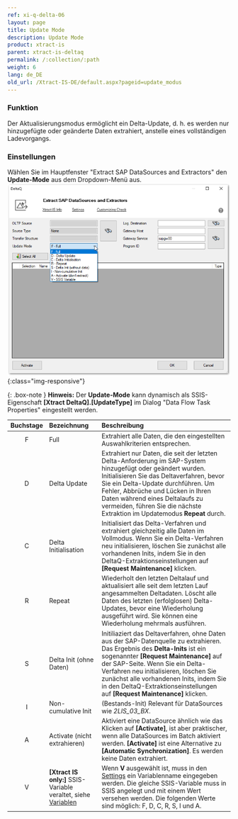 ```yaml
---
ref: xi-q-delta-06
layout: page
title: Update Mode
description: Update Mode
product: xtract-is
parent: xtract-is-deltaq
permalink: /:collection/:path
weight: 6
lang: de_DE
old_url: /Xtract-IS-DE/default.aspx?pageid=update_modus
---
```

### Funktion
Der Aktualisierungsmodus ermöglicht ein Delta-Update, d. h. es werden nur hinzugefügte oder geänderte Daten extrahiert, anstelle eines vollständigen Ladevorgangs.

### Einstellungen

Wählen Sie im Hauptfenster "Extract SAP DataSources and Extractors" den **Update-Mode** aus dem Dropdown-Menü aus.
![Update-Mode2](/img/content/deltaq-extraction-seetings.png ){:class="img-responsive"}

{: .box-note } 
**Hinweis:** Der **Update-Mode** kann dynamisch als SSIS-Eigenschaft **[Xtract DeltaQ].[UpdateType]** im Dialog "Data Flow Task Properties" eingestellt werden.


| Buchstage | Bezeichnung | Beschreibung |
| :------: |:--- | :--- |
| F | Full | Extrahiert alle Daten, die den eingestellten Auswahlkriterien entsprechen.
| D | Delta Update | Extrahiert nur Daten, die seit der letzten Delta-Anforderung im SAP-System hinzugefügt oder geändert wurden. Initialisieren Sie das Deltaverfahren, bevor Sie ein Delta-Update durchführen. Um Fehler, Abbrüche und Lücken in Ihren Daten während eines Deltalaufs zu vermeiden, führen Sie die nächste Extraktion im Updatemodus **Repeat** durch. |
| C | Delta Initialisation | Initialisiert das Delta-Verfahren und extrahiert gleichzeitig alle Daten im Vollmodus. Wenn Sie ein Delta-Verfahren neu initialisieren, löschen Sie zunächst alle vorhandenen Inits, indem Sie in den DeltaQ-Extraktionseinstellungen auf **[Request Maintenance]** klicken.
| R | Repeat | Wiederholt den letzten Deltalauf und aktualisiert alle seit dem letzten Lauf angesammelten Deltadaten. Löscht alle Daten des letzten (erfolglosen) Delta-Updates, bevor eine Wiederholung ausgeführt wird. Sie können eine Wiederholung mehrmals ausführen.
| S | Delta Init (ohne Daten) | Initiliaziert das Deltaverfahren, ohne Daten aus der SAP-Datenquelle zu extrahieren. Das Ergebnis des **Delta-Inits** ist ein sogenannter **[Request Maintenance]** auf der SAP-Seite. Wenn Sie ein Delta-Verfahren neu initialisieren, löschen Sie zunächst alle vorhandenen Inits, indem Sie in den DeltaQ-Extraktionseinstellungen auf **[Request Maintenance]** klicken.
| I | Non-cumulative Init | (Bestands-Init) Relevant für DataSources wie *2LIS_03_BX*.  |
| A | Activate (nicht extrahieren) | Aktiviert eine DataSource ähnlich wie das Klicken auf **[Activate]**, ist aber praktischer, wenn alle DataSources im Batch aktiviert werden. **[Activate]** ist eine Alternative zu **[Automatic Synchronization]**.  Es werden keine Daten extrahiert. |
| V | **[Xtract IS only:]** SSIS-Variable veraltet, siehe [Variablen](../bw-cube/variablen)| Wenn **V** ausgewählt ist, muss in den [Settings](..xtract-is-deltaq/settings) ein Variablenname eingegeben werden. Die gleiche SSIS-Variable muss in SSIS angelegt und mit einem Wert versehen werden. Die folgenden Werte sind möglich: F, D, C, R, S, I und A. |
